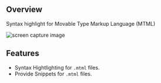 ## Overview

Syntax highlight for Movable Type Markup Language (MTML)

<p><img src="https://raw.githubusercontent.com/yupyom/vscode-movabletype/main/images/screencapture.png" alt="screen capture image"></p>

## Features

- Syntax Hightlighting for `.mtml` files.
- Provide Snippets for `.mtml` files.


